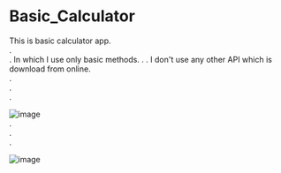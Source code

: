 # Basic_Calculator
This is basic calculator app.
<br/>.
<br/>.
In which I use only basic methods.
.
.
I don't use any other API which is download from online.
<br/>.
<br/>.
<br/>.

![image](https://user-images.githubusercontent.com/85818705/184479578-7ba3eb03-91b7-4f4f-acf8-0da2fc953101.png)
<br/>.
<br/>.
<br/>.

![image](https://user-images.githubusercontent.com/85818705/184479694-022b4798-b3dc-4233-9d67-667de8c9c0ac.png)

